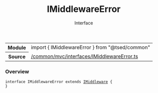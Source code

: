 
<header class="symbol-info-header"><h1 id="imiddlewareerror">IMiddlewareError</h1><label class="symbol-info-type-label interface">Interface</label></header>
<!-- summary -->
<section class="symbol-info"><table class="is-full-width"><tbody><tr><th>Module</th><td><div class="lang-typescript"><span class="token keyword">import</span> { IMiddlewareError }&nbsp;<span class="token keyword">from</span>&nbsp;<span class="token string">"@tsed/common"</span></div></td></tr><tr><th>Source</th><td><a href="https://github.com/Romakita/ts-express-decorators/blob/v4.30.1/src//common/mvc/interfaces/IMiddlewareError.ts#L0-L0">/common/mvc/interfaces/IMiddlewareError.ts</a></td></tr></tbody></table></section>
<!-- overview -->


### Overview


<pre><code class="typescript-lang "><span class="token keyword">interface</span> IMiddlewareError <span class="token keyword">extends</span> <a href="#api/common/mvc/imiddleware"><span class="token">IMiddleware</span></a> <span class="token punctuation">{</span>
<span class="token punctuation">}</span></code></pre>


<!-- Parameters -->

<!-- Description -->

<!-- Members -->

